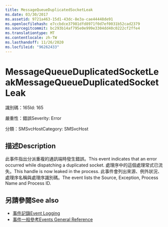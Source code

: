 ```yaml
---
title: MessageQueueDuplicatedSocketLeak
ms.date: 03/30/2017
ms.assetid: 9721a463-15d1-43dc-8e3a-cae44448de91
ms.openlocfilehash: e7ccbdce37981dfd8971f0d7ef0031b52cad2379
ms.sourcegitcommit: bc293b14af795e0e999e3304dd40c0222cf2ffe4
ms.translationtype: MT
ms.contentlocale: zh-TW
ms.lasthandoff: 11/26/2020
ms.locfileid: "96262433"
---
```

# <a name="messagequeueduplicatedsocketleak"></a><span data-ttu-id="a0c1d-102">MessageQueueDuplicatedSocketLeak</span><span class="sxs-lookup"><span data-stu-id="a0c1d-102">MessageQueueDuplicatedSocketLeak</span></span>

<span data-ttu-id="a0c1d-103">識別碼：165</span><span class="sxs-lookup"><span data-stu-id="a0c1d-103">Id: 165</span></span>  
  
 <span data-ttu-id="a0c1d-104">嚴重性：錯誤</span><span class="sxs-lookup"><span data-stu-id="a0c1d-104">Severity: Error</span></span>  
  
 <span data-ttu-id="a0c1d-105">分類：SMSvcHost</span><span class="sxs-lookup"><span data-stu-id="a0c1d-105">Category: SMSvcHost</span></span>  
  
## <a name="description"></a><span data-ttu-id="a0c1d-106">描述</span><span class="sxs-lookup"><span data-stu-id="a0c1d-106">Description</span></span>  

 <span data-ttu-id="a0c1d-107">此事件指出分派重複的通訊端時發生錯誤。</span><span class="sxs-lookup"><span data-stu-id="a0c1d-107">This event indicates that an error occurred while dispatching a duplicated socket.</span></span> <span data-ttu-id="a0c1d-108">處理序中的這個處理常式已流失。</span><span class="sxs-lookup"><span data-stu-id="a0c1d-108">This handle is now leaked in the process.</span></span> <span data-ttu-id="a0c1d-109">此事件會列出來源、例外狀況、處理序名稱與處理序識別碼。</span><span class="sxs-lookup"><span data-stu-id="a0c1d-109">The event lists the Source, Exception, Process Name and Process ID.</span></span>  
  
## <a name="see-also"></a><span data-ttu-id="a0c1d-110">另請參閱</span><span class="sxs-lookup"><span data-stu-id="a0c1d-110">See also</span></span>

- [<span data-ttu-id="a0c1d-111">事件記錄</span><span class="sxs-lookup"><span data-stu-id="a0c1d-111">Event Logging</span></span>](index.md)
- [<span data-ttu-id="a0c1d-112">事件一般參考</span><span class="sxs-lookup"><span data-stu-id="a0c1d-112">Events General Reference</span></span>](events-general-reference.md)
